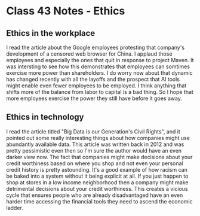 # Class 43 Notes - Ethics

## Ethics in the workplace

I read the article about the Google employees protesting that company's development of a censored web browser for China.
I applaud those employees and especially the ones that quit in response to project Maven. It was intersting to see how this demonstrates that employees can somtimes exercise more power than shareholders. I do worry now about that dynamic has changed recently with all the layoffs and the prospect that AI tools might enable even fewer employees to be employed. I think anything that shifts more of the balance from labor to capital is a bad thing. So I hope that more employees exercise the power they still have before it goes away.

## Ethics in technology

I read the article titled "Big Data is our Generation's Civil Rights", and it pointed out some really interesting things about how companies might use abundantly available data. This article was written back in 2012 and was pretty pessimistic even then so I'm sure the author would have an even darker view now. The fact that companies might make decisions about your credit worthiness based on where you shop and not even your personal credit history is pretty astounding. It's a good example of how racism can be baked into a system without it being explicit at all. If you just happen to shop at stores in a low income neighborhood then a company might make detrimental decisions about your credit worthiness. This creates a vicious cycle that ensures people who are already disadvantaged have an even harder time accessing the financial tools they need to ascend the economic ladder.